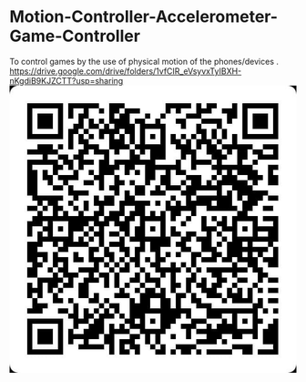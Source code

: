 # Motion-Controller-Accelerometer-Game-Controller
To control games by the use of physical motion of the phones/devices .
https://drive.google.com/drive/folders/1vfCIR_eVsyvxTyIBXH-nKgdiB9KJZCTT?usp=sharing
<img src="gd.jpeg">
